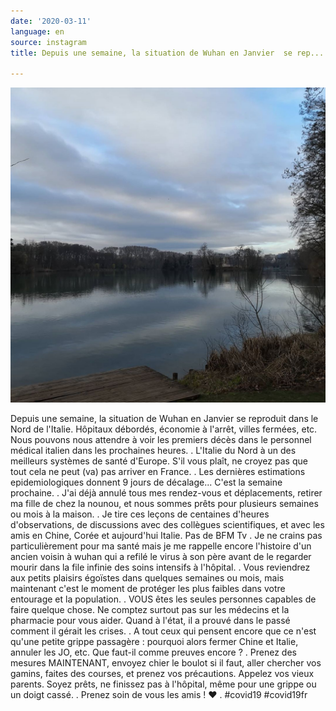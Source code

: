 ```yaml
---
date: '2020-03-11'
language: en
source: instagram
title: Depuis une semaine, la situation de Wuhan en Janvier  se rep...

---
```


![](/uploads/instagram/202003/658b59771be549d68efb823940cdc1d2.jpg)

Depuis une semaine, la situation de Wuhan en Janvier se reproduit dans le Nord de l'Italie. Hôpitaux débordés, économie à l'arrêt, villes fermées, etc. Nous pouvons nous attendre à voir les premiers décès dans le personnel médical italien dans les prochaines heures. . L'Italie du Nord à un des meilleurs systèmes de santé d'Europe. S'il vous plaît, ne croyez pas que tout cela ne peut (va) pas arriver en France. . Les dernières estimations epidemiologiques donnent 9 jours de décalage... C'est la semaine prochaine. . J'ai déjà annulé tous mes rendez-vous et déplacements, retirer ma fille de chez la nounou, et nous sommes prêts pour plusieurs semaines ou mois à la maison. . Je tire ces leçons de centaines d'heures d'observations, de discussions avec des collègues scientifiques, et avec les amis en Chine, Corée et aujourd'hui Italie. Pas de BFM Tv . Je ne crains pas particulièrement pour ma santé mais je me rappelle encore l'histoire d'un ancien voisin à wuhan qui a refilé le virus à son père avant de le regarder mourir dans la file infinie des soins intensifs à l'hôpital. . Vous reviendrez aux petits plaisirs égoïstes dans quelques semaines ou mois, mais maintenant c'est le moment de protéger les plus faibles dans votre entourage et la population. . VOUS êtes les seules personnes capables de faire quelque chose. Ne comptez surtout pas sur les médecins et la pharmacie pour vous aider. Quand à l'état, il a prouvé dans le passé comment il gérait les crises. . A tout ceux qui pensent encore que ce n'est qu'une petite grippe passagère : pourquoi alors fermer Chine et Italie, annuler les JO, etc. Que faut-il comme preuves encore ? . Prenez des mesures MAINTENANT, envoyez chier le boulot si il faut, aller chercher vos gamins, faites des courses, et prenez vos précautions. Appelez vos vieux parents. Soyez prêts, ne finissez pas à l'hôpital, même pour une grippe ou un doigt cassé. . Prenez soin de vous les amis ! ❤️ . #covid19 #covid19fr
            